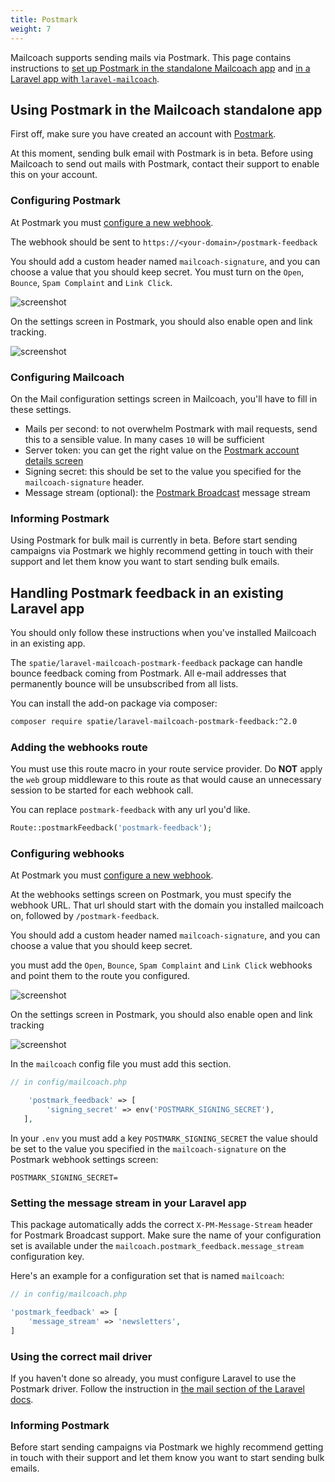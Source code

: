 ```yaml
---
title: Postmark
weight: 7
---
```


Mailcoach supports sending mails via Postmark. This page contains instructions to [set up Postmark in the standalone Mailcoach app](/docs/laravel-mailcoach/v4/mail-configuration/postmark#using-postmark-in-the-mailcoach-standalone-app) and [in a Laravel app with `laravel-mailcoach`](/docs/laravel-mailcoach/v4/mail-configuration/postmark#handling-mailgun-feedback-in-an-existing-laravel-app).

## Using Postmark in the Mailcoach standalone app

First off, make sure you have created an account with [Postmark](https://postmarkapp.com).

At this moment, sending bulk email with Postmark is in beta. Before using Mailcoach to send out mails with Postmark, contact their support to enable this on your account.

### Configuring Postmark

At Postmark you must [configure a new webhook](https://postmarkapp.com/support/article/1067-how-do-i-enable-delivery-webhooks).

The webhook should be sent to `https://<your-domain>/postmark-feedback`

You should add a custom header named `mailcoach-signature`, and you can choose a value that you should keep secret. You must turn on the `Open`, `Bounce`, `Spam Complaint` and `Link Click`.

![screenshot](/docs/laravel-mailcoach/v4/images/postmark/postmark-webhooks.png)

On the settings screen in Postmark, you should also enable open and link tracking.

![screenshot](/docs/laravel-mailcoach/v4/images/postmark/postmark-tracking.png)

### Configuring Mailcoach

On the Mail configuration settings screen in Mailcoach, you'll have to fill in these settings.

- Mails per second: to not overwhelm Postmark with mail requests, send this to a sensible value. In many cases `10` will be sufficient
- Server token: you can get the right value on the [Postmark account details screen](https://account.postmarkapp.com/account/edit)
- Signing secret: this should be set to the value you specified for the `mailcoach-signature` header.
- Message stream (optional): the [Postmark Broadcast](https://postmarkapp.com/message-streams) message stream

### Informing Postmark

Using Postmark for bulk mail is currently in beta. Before start sending campaigns via Postmark we highly recommend getting in touch with their support and let them know you want to start sending bulk emails.

## Handling Postmark feedback in an existing Laravel app

You should only follow these instructions when you've installed Mailcoach in an existing app.

The `spatie/laravel-mailcoach-postmark-feedback` package can handle bounce feedback coming from Postmark. All e-mail addresses that permanently bounce will be unsubscribed from all lists.

You can install the add-on package via composer:

```bash
composer require spatie/laravel-mailcoach-postmark-feedback:^2.0
```

### Adding the webhooks route

You must use this route macro in your route service provider. Do **NOT** apply the `web` group middleware to this route as that would cause an unnecessary session to be started for each webhook call.

You can replace `postmark-feedback` with any url you'd like.


```php
Route::postmarkFeedback('postmark-feedback');
```

### Configuring webhooks

At Postmark you must [configure a new webhook](https://postmarkapp.com/support/article/1067-how-do-i-enable-delivery-webhooks).

At the webhooks settings screen on Postmark, you must specify the webhook URL. That url should start with the domain you installed mailcoach on, followed by `/postmark-feedback`.

You should add a custom header named `mailcoach-signature`, and you can choose a value that you should keep secret.

you must add the `Open`, `Bounce`, `Spam Complaint` and `Link Click` webhooks and point them to the route you configured.

![screenshot](/docs/laravel-mailcoach/v4/images/postmark/postmark-webhooks.png)

On the settings screen in Postmark, you should also enable open and link tracking

![screenshot](/docs/laravel-mailcoach/v4/images/postmark/postmark-tracking.png)


In the `mailcoach` config file you must add this section.

```php
// in config/mailcoach.php

    'postmark_feedback' => [
        'signing_secret' => env('POSTMARK_SIGNING_SECRET'),
   ],
```

In your `.env` you must add a key `POSTMARK_SIGNING_SECRET` the value should be set to the value you specified in the `mailcoach-signature` on the Postmark webhook settings screen:

```
POSTMARK_SIGNING_SECRET=
```

### Setting the message stream in your Laravel app

This package automatically adds the correct `X-PM-Message-Stream` header for Postmark Broadcast support. Make sure the name of your configuration set is available under the `mailcoach.postmark_feedback.message_stream` configuration key.

Here's an example for a configuration set that is named `mailcoach`:

```php
// in config/mailcoach.php

'postmark_feedback' => [
    'message_stream' => 'newsletters',
]

```

### Using the correct mail driver

If you haven't done so already, you must configure Laravel to use the Postmark driver. Follow the instruction in [the mail section of the Laravel docs](https://laravel.com/docs/7.x/mail#driver-prerequisites).

### Informing Postmark

Before start sending campaigns via Postmark we highly recommend getting in touch with their support and let them know you want to start sending bulk emails.



